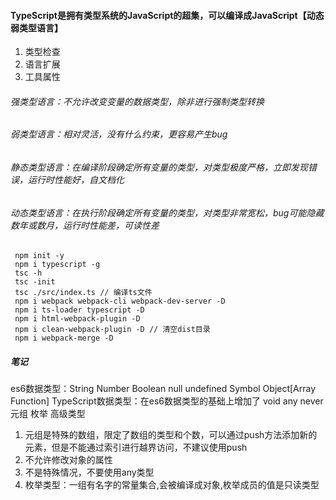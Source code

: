 #### TypeScript是拥有类型系统的JavaScript的超集，可以编译成JavaScript【动态弱类型语言】
1. 类型检查
2. 语言扩展
3. 工具属性

###### 强类型语言：不允许改变变量的数据类型，除非进行强制类型转换
###### 弱类型语言：相对灵活，没有什么约束，更容易产生bug

###### 静态类型语言：在编译阶段确定所有变量的类型，对类型极度严格，立即发现错误，运行时性能好，自文档化
###### 动态类型语言：在执行阶段确定所有变量的类型，对类型非常宽松，bug可能隐藏数年或数月，运行时性能差，可读性差

```
 npm init -y
 npm i typescript -g
 tsc -h
 tsc -init
 tsc ./src/index.ts // 编译ts文件
 npm i webpack webpack-cli webpack-dev-server -D
 npm i ts-loader typescript -D
 npm i html-webpack-plugin -D
 npm i clean-webpack-plugin -D // 清空dist目录
 npm i webpack-merge -D
```

##### 笔记
es6数据类型：String Number Boolean null undefined Symbol Object[Array Function]
TypeScript数据类型：在es6数据类型的基础上增加了 void any never 元组 枚举 高级类型
1. 元组是特殊的数组，限定了数组的类型和个数，可以通过push方法添加新的元素，但是不能通过索引进行越界访问，不建议使用push
2. 不允许修改对象的属性
3. 不是特殊情况，不要使用any类型
4. 枚举类型：一组有名字的常量集合,会被编译成对象,枚举成员的值是只读类型







